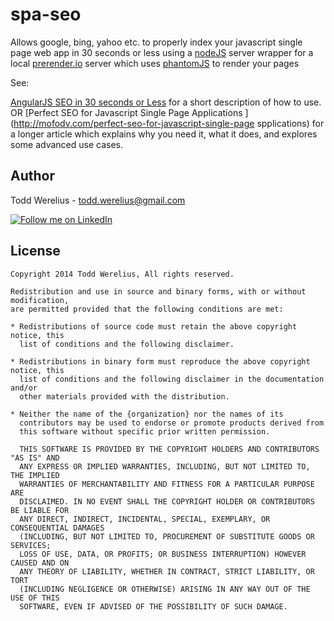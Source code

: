 spa-seo
=======

Allows google, bing, yahoo etc. to properly index your javascript single page web app in 30 seconds or less using a [nodeJS](http://http://nodejs.org/) server wrapper for a local [prerender.io](https://github.com/prerender/prerender) server which uses [phantomJS](http://phantomjs.org/) to render your pages

See:

[AngularJS SEO in 30 seconds or Less](http://mofodv.com/angularjs-seo-in-30-seconds-or-less/) for a short description of how to use.
OR
[Perfect SEO for Javascript Single Page Applications ](http://mofodv.com/perfect-seo-for-javascript-single-page spplications) for a longer article which explains why you need it, what it does, and explores some advanced use cases.



Author
--------------------

Todd Werelius - <todd.werelius@gmail.com>

<a href="http://www.linkedin.com/in/toddwerelius/">
  <img alt="Follow me on LinkedIn"
       src="https://raw.github.com/ManuelPeinado/NumericPageIndicator/master/art/linkedin.png" />
</a>


License
-----------

    Copyright 2014 Todd Werelius, All rights reserved.

    Redistribution and use in source and binary forms, with or without modification,
    are permitted provided that the following conditions are met:

    * Redistributions of source code must retain the above copyright notice, this
      list of conditions and the following disclaimer.

    * Redistributions in binary form must reproduce the above copyright notice, this
      list of conditions and the following disclaimer in the documentation and/or
      other materials provided with the distribution.

    * Neither the name of the {organization} nor the names of its
      contributors may be used to endorse or promote products derived from
      this software without specific prior written permission.

      THIS SOFTWARE IS PROVIDED BY THE COPYRIGHT HOLDERS AND CONTRIBUTORS "AS IS" AND
      ANY EXPRESS OR IMPLIED WARRANTIES, INCLUDING, BUT NOT LIMITED TO, THE IMPLIED
      WARRANTIES OF MERCHANTABILITY AND FITNESS FOR A PARTICULAR PURPOSE ARE
      DISCLAIMED. IN NO EVENT SHALL THE COPYRIGHT HOLDER OR CONTRIBUTORS BE LIABLE FOR
      ANY DIRECT, INDIRECT, INCIDENTAL, SPECIAL, EXEMPLARY, OR CONSEQUENTIAL DAMAGES
      (INCLUDING, BUT NOT LIMITED TO, PROCUREMENT OF SUBSTITUTE GOODS OR SERVICES;
      LOSS OF USE, DATA, OR PROFITS; OR BUSINESS INTERRUPTION) HOWEVER CAUSED AND ON
      ANY THEORY OF LIABILITY, WHETHER IN CONTRACT, STRICT LIABILITY, OR TORT
      (INCLUDING NEGLIGENCE OR OTHERWISE) ARISING IN ANY WAY OUT OF THE USE OF THIS
      SOFTWARE, EVEN IF ADVISED OF THE POSSIBILITY OF SUCH DAMAGE.
